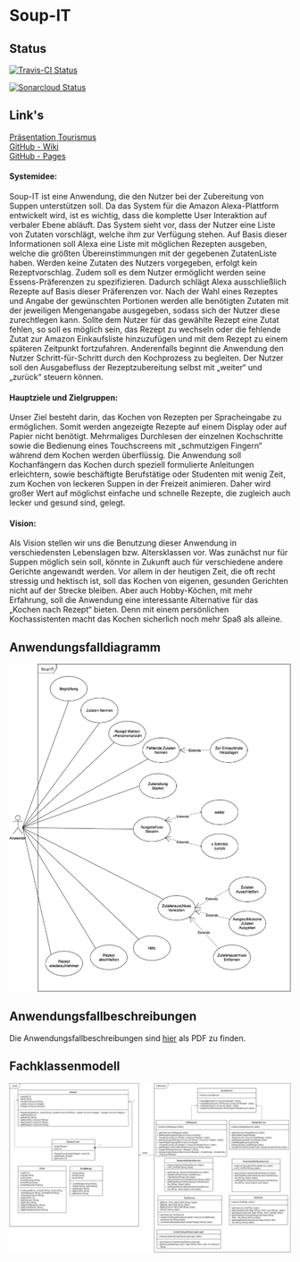 # Soup-IT

## Status
[![Travis-CI Status](https://travis-ci.org/sweIhm-ws2018-19/skillproject-fr-12.svg?branch=master)](https://travis-ci.org/sweIhm-ws2018-19/skillproject-fr-12)

[![Sonarcloud Status](https://sonarcloud.io/api/project_badges/measure?project=alexa-skills-kit-samples%3Asoupit%3Asprint3&metric=alert_status)](https://sonarcloud.io/dashboard?id=alexa-skills-kit-samples%3Asoupit%3Asprint3)

##  Link's
[Präsentation Tourismus](https://github.com/sweIhm-ws2018-19/skillproject-fr-12/blob/master/UML/soupit_praesentation.pdf) <br />
[GitHub - Wiki](https://github.com/sweIhm-ws2018-19/skillproject-fr-12/wiki) <br />
[GitHub - Pages](https://sweihm-ws2018-19.github.io/skillproject-fr-12/) <br />

#### Systemidee:

Soup-IT ist eine Anwendung, die den Nutzer bei der Zubereitung von Suppen unterstützen soll. Da das System für die Amazon Alexa-Plattform entwickelt wird, ist es wichtig, dass die komplette User Interaktion auf verbaler Ebene abläuft.
Das System sieht vor, dass der Nutzer eine Liste von Zutaten vorschlägt, welche ihm zur Verfügung stehen. Auf Basis dieser Informationen soll Alexa eine Liste mit möglichen Rezepten ausgeben, welche die größten Übereinstimmungen mit der gegebenen ZutatenListe haben.
Werden keine Zutaten des Nutzers vorgegeben, erfolgt kein Rezeptvorschlag. Zudem soll es dem Nutzer ermöglicht werden seine Essens-Präferenzen zu spezifizieren. Dadurch schlägt Alexa ausschließlich Rezepte auf Basis dieser Präferenzen vor.
Nach der Wahl eines Rezeptes und Angabe der gewünschten Portionen werden alle benötigten Zutaten mit der jeweiligen Mengenangabe ausgegeben, sodass sich der Nutzer diese zurechtlegen kann. Sollte dem Nutzer für das gewählte Rezept eine Zutat fehlen, so soll es möglich sein, das Rezept zu wechseln oder die fehlende Zutat zur Amazon Einkaufsliste hinzuzufügen und mit dem Rezept zu einem späteren Zeitpunkt fortzufahren. Anderenfalls beginnt die Anwendung den Nutzer Schritt-für-Schritt durch den Kochprozess zu begleiten. Der Nutzer soll den Ausgabefluss der Rezeptzubereitung selbst mit „weiter“ und „zurück“ steuern können.

#### Hauptziele und Zielgruppen:

Unser Ziel besteht darin, das Kochen von Rezepten per Spracheingabe zu ermöglichen. Somit werden angezeigte Rezepte auf einem Display oder auf Papier nicht benötigt. Mehrmaliges Durchlesen der einzelnen Kochschritte sowie die Bedienung eines Touchscreens mit „schmutzigen Fingern“ während dem Kochen werden überflüssig. Die Anwendung soll Kochanfängern das Kochen durch speziell formulierte Anleitungen erleichtern, sowie beschäftigte Berufstätige oder Studenten mit wenig Zeit, zum Kochen von leckeren Suppen in der Freizeit animieren. Daher wird großer Wert auf möglichst einfache und schnelle Rezepte, die zugleich auch lecker und gesund sind, gelegt.

#### Vision:

Als Vision stellen wir uns die Benutzung dieser Anwendung in verschiedensten Lebenslagen bzw. Altersklassen vor. Was zunächst nur für Suppen möglich sein soll, könnte in Zukunft auch für verschiedene andere Gerichte angewandt werden. Vor allem in der heutigen Zeit, die oft recht stressig und hektisch ist, soll das Kochen von eigenen, gesunden Gerichten nicht auf der Strecke bleiben. Aber auch Hobby-Köchen, mit mehr Erfahrung, soll die Anwendung eine interessante Alternative für das „Kochen nach Rezept“ bieten. Denn mit einem persönlichen Kochassistenten macht das Kochen sicherlich noch mehr Spaß als alleine.

## Anwendungsfalldiagramm
![Anwendungsfalldiagramm](UML/Sprint%200/Anwendungsfalldiagramm.png)

## Anwendungsfallbeschreibungen
Die Anwendungsfallbeschreibungen sind [hier](https://github.com/sweIhm-ws2018-19/skillproject-fr-12/blob/master/UML/Sprint%200/AWF%20Beschreibungen.pdf) als PDF zu finden.

## Fachklassenmodell
![Sprint2Fachklassenmodell](UML/Sprint%203/UML%20Klassendiagramm%20Sprint%203.png)
